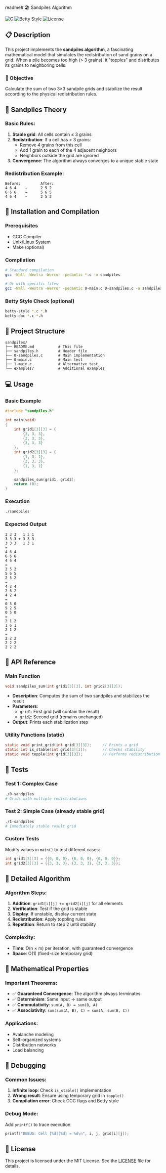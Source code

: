readme# 🏖️ Sandpiles Algorithm

[![C](https://img.shields.io/badge/language-C-blue.svg)](https://en.wikipedia.org/wiki/C_(programming_language))
[![Betty Style](https://img.shields.io/badge/code%20style-Betty-brightgreen.svg)](https://github.com/holbertonschool/Betty)
[![License](https://img.shields.io/badge/license-MIT-green.svg)](LICENSE)

## 📋 Description

This project implements the **sandpiles algorithm**, a fascinating mathematical model that simulates the redistribution of sand grains on a grid. When a pile becomes too high (> 3 grains), it "topples" and distributes its grains to neighboring cells.

### 🎯 Objective
Calculate the sum of two 3×3 sandpile grids and stabilize the result according to the physical redistribution rules.

## 🔬 Sandpiles Theory

### Basic Rules:
1. **Stable grid**: All cells contain ≤ 3 grains
2. **Redistribution**: If a cell has > 3 grains:
   - Remove 4 grains from this cell
   - Add 1 grain to each of the 4 adjacent neighbors
   - Neighbors outside the grid are ignored
3. **Convergence**: The algorithm always converges to a unique stable state

### Redistribution Example:
```
Before:         After:
4 6 4    →      2 5 2
6 6 6    →      5 6 5
4 6 4    →      2 5 2
```

## 🚀 Installation and Compilation

### Prerequisites
- GCC Compiler
- Unix/Linux System
- Make (optional)

### Compilation
```bash
# Standard compilation
gcc -Wall -Wextra -Werror -pedantic *.c -o sandpiles

# Or with specific files
gcc -Wall -Wextra -Werror -pedantic 0-main.c 0-sandpiles.c -o sandpiles
```

### Betty Style Check (optional)
```bash
betty-style *.c *.h
betty-doc *.c *.h
```

## 📁 Project Structure

```
sandpiles/
├── README.md           # This file
├── sandpiles.h         # Header file
├── 0-sandpiles.c       # Main implementation
├── 0-main.c            # Main test
├── 1-main.c            # Alternative test
└── examples/           # Additional examples
```

## 💻 Usage

### Basic Example
```c
#include "sandpiles.h"

int main(void)
{
    int grid1[3][3] = {
        {3, 3, 3},
        {3, 3, 3},
        {3, 3, 3}
    };
    int grid2[3][3] = {
        {1, 3, 1},
        {3, 3, 3},
        {1, 3, 1}
    };

    sandpiles_sum(grid1, grid2);
    return (0);
}
```

### Execution
```bash
./sandpiles
```

### Expected Output
```
3 3 3   1 3 1
3 3 3 + 3 3 3
3 3 3   1 3 1
=
4 6 4
6 6 6
4 6 4
=
2 5 2
5 6 5
2 5 2
=
4 2 4
2 6 2
4 2 4
=
0 5 0
5 2 5
0 5 0
=
2 1 2
1 6 1
2 1 2
=
2 2 2
2 2 2
2 2 2
```

## 🔧 API Reference

### Main Function
```c
void sandpiles_sum(int grid1[3][3], int grid2[3][3]);
```
- **Description**: Computes the sum of two sandpiles and stabilizes the result
- **Parameters**:
  - `grid1`: First grid (will contain the result)
  - `grid2`: Second grid (remains unchanged)
- **Output**: Prints each stabilization step

### Utility Functions (static)
```c
static void print_grid(int grid[3][3]);     // Prints a grid
static int is_stable(int grid[3][3]);       // Checks stability
static void topple(int grid[3][3]);         // Performs redistribution
```

## 🧪 Tests

### Test 1: Complex Case
```bash
./0-sandpiles
# Grids with multiple redistributions
```

### Test 2: Simple Case (already stable grid)
```bash
./1-sandpiles
# Immediately stable result grid
```

### Custom Tests
Modify values in `main()` to test different cases:
```c
int grid1[3][3] = {{0, 0, 0}, {0, 0, 0}, {0, 0, 0}};
int grid2[3][3] = {{3, 3, 3}, {3, 3, 3}, {3, 3, 3}};
```

## 🎨 Detailed Algorithm

### Algorithm Steps:
1. **Addition**: `grid1[i][j] += grid2[i][j]` for all elements
2. **Verification**: Test if the grid is stable
3. **Display**: If unstable, display current state
4. **Redistribution**: Apply toppling rules
5. **Repetition**: Return to step 2 until stability

### Complexity:
- **Time**: O(n × m) per iteration, with guaranteed convergence
- **Space**: O(1) (fixed-size temporary grid)

## 🔬 Mathematical Properties

### Important Theorems:
- ✅ **Guaranteed Convergence**: The algorithm always terminates
- ✅ **Determinism**: Same input → same output
- ✅ **Commutativity**: `sum(A, B) = sum(B, A)`
- ✅ **Associativity**: `sum(sum(A, B), C) = sum(A, sum(B, C))`

### Applications:
- Avalanche modeling
- Self-organized systems
- Distribution networks
- Load balancing

## 🐛 Debugging

### Common Issues:
1. **Infinite loop**: Check `is_stable()` implementation
2. **Wrong result**: Ensure using temporary grid in `topple()`
3. **Compilation error**: Check GCC flags and Betty style

### Debug Mode:
Add `printf()` to trace execution:
```c
printf("DEBUG: Cell [%d][%d] = %d\n", i, j, grid[i][j]);
```


## 📄 License

This project is licensed under the MIT License. See the [LICENSE](LICENSE) file for details.

